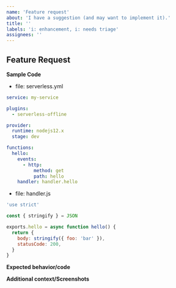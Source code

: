 ```yaml
---
name: 'Feature request'
about: 'I have a suggestion (and may want to implement it).'
title: ''
labels: 'i: enhancement, i: needs triage'
assignees: ''
---
```


## Feature Request

<!-- Before you create a feature request, please make sure to update `serverless` as well as `serverless-offline` to the latest version and make sure the feature hasn't been implemented already.

Please add as much information as you can. e.g. links to any `serverless` or `AWS` documentation, github issues, etc. -->

**Sample Code**

<!-- Please reduce the sample code to an absolute minimum needed to show the missing feature. -->

- file: serverless.yml

```yaml
service: my-service

plugins:
  - serverless-offline

provider:
  runtime: nodejs12.x
  stage: dev

functions:
  hello:
    events:
      - http:
          method: get
          path: hello
    handler: handler.hello
```

- file: handler.js

```js
'use strict'

const { stringify } = JSON

exports.hello = async function hello() {
  return {
    body: stringify({ foo: 'bar' }),
    statusCode: 200,
  }
}
```

**Expected behavior/code**

<!-- A clear and concise description of what you expected to happen (or code). -->

**Additional context/Screenshots**

<!-- Add any other context about the feature here. If applicable, add screenshots to help explain. -->
